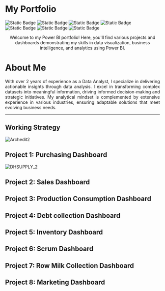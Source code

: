 # My Portfolio

![Static Badge](https://img.shields.io/badge/PowerBI-1?style=for-the-badge&logo=powerbi&color=%23F0E68C)
![Static Badge](https://img.shields.io/badge/SQL%20SERVER-1?style=for-the-badge&logo=microsoftsqlserver&color=red)
![Static Badge](https://img.shields.io/badge/SSIS-1?style=for-the-badge&logo=microsoftsqlserver&color=%23708090)
![Static Badge](https://img.shields.io/badge/SSAS-1?style=for-the-badge&logo=microsoftsqlserver&color=%231E90FF)
![Static Badge](https://img.shields.io/badge/TABULAR-1?style=for-the-badge&logo=task&color=%2387CEEB)
![Static Badge](https://img.shields.io/badge/Microsoft%20Fabric-1?style=for-the-badge&logo=microsoft&color=%233CB371%09)
![Static Badge](https://img.shields.io/badge/Python-1?style=for-the-badge&logo=python&color=%234682B4%09)

<p align="center">
Welcome to my Power BI portfolio! Here, you'll find various projects and dashboards demonstrating my skills in data visualization, business intelligence, and analytics using Power BI.
</p>

# About Me
<p align="justify">
With over 2 years of experience as a Data Analyst, I specialize in delivering actionable insights through data analysis. I excel in transforming complex datasets into meaningful information, driving informed decision-making and strategic initiatives. My analytical mindset is complemented by extensive experience in various industries, ensuring adaptable solutions that meet evolving business needs.
</p>

---
## Working Strategy 

![Archedit2](https://github.com/Mouhsine22/My-Portfolio/assets/67834776/f03b2208-8efc-4331-a41d-e6066d72a0ca)

## Project 1: Purchasing Dashboard 
![DHSUPPLY_2](https://github.com/Mouhsine22/My-Portfolio/assets/67834776/39da9ade-ab05-4417-95a3-c5f21cad3993)
## Project 2: Sales Dashboard 
## Project 3: Production Consumption Dashboard
## Project 4: Debt collection Dashboard 
## Project 5: Inventory Dashboard
## Project 6: Scrum Dashboard 
## Project 7: Row Milk Collection Dashboard
## Project 8: Marketing Dashboard
